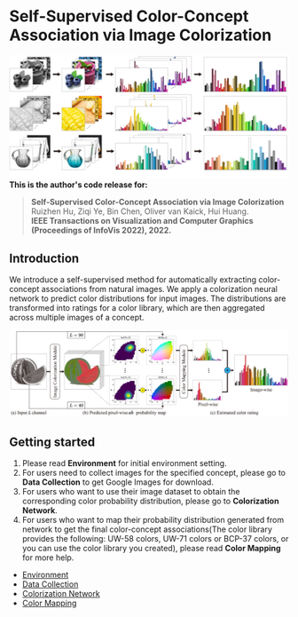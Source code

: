 # Self-Supervised Color-Concept Association via Image Colorization
![image](https://github.com/ZiqiYe77/CCAIC/blob/main/docs/teaser.png)
**This is the author's code release for:**
> **Self-Supervised Color-Concept Association via Image Colorization**  
> Ruizhen Hu, Ziqi Ye, Bin Chen, Oliver van Kaick, Hui Huang. <br>
> **IEEE Transactions on Visualization and Computer Graphics (Proceedings of InfoVis 2022), 2022.**

##  Introduction
We introduce a self-supervised method for automatically extracting color-concept associations from natural images. We apply a colorization neural network to predict color distributions for input images. The distributions are transformed into ratings for a color library, which are then aggregated across multiple images of a concept.


![image](https://github.com/ZiqiYe77/CCAIC/blob/main/docs/overview.png)

## Getting started
1. Please read **Environment** for initial environment setting. 
2. For users need to collect images for the specified concept, please go to **Data Collection** to get Google Images for download. 
3. For users who want to use their image dataset to obtain the corresponding color probability distribution, please go to **Colorization Network**. 
4. For users who want to map their probability distribution generated from network to get the final color-concept associations(The color library provides the following:  UW-58 colors, UW-71 colors or BCP-37 colors, or you can use the color library you created), please read **Color Mapping** for more help. 

* [Environment](https://github.com/ZiqiYe77/CCAIC/blob/main/Environment/README.md)
* [Data Collection](https://github.com/hardikvasa/google-images-download)
* [Colorization Network](https://github.com/ZiqiYe77/CCAIC/tree/main/Colorization%20Network)
* [Color Mapping](https://github.com/ZiqiYe77/CCAIC/tree/main/Color%20Mapping)
